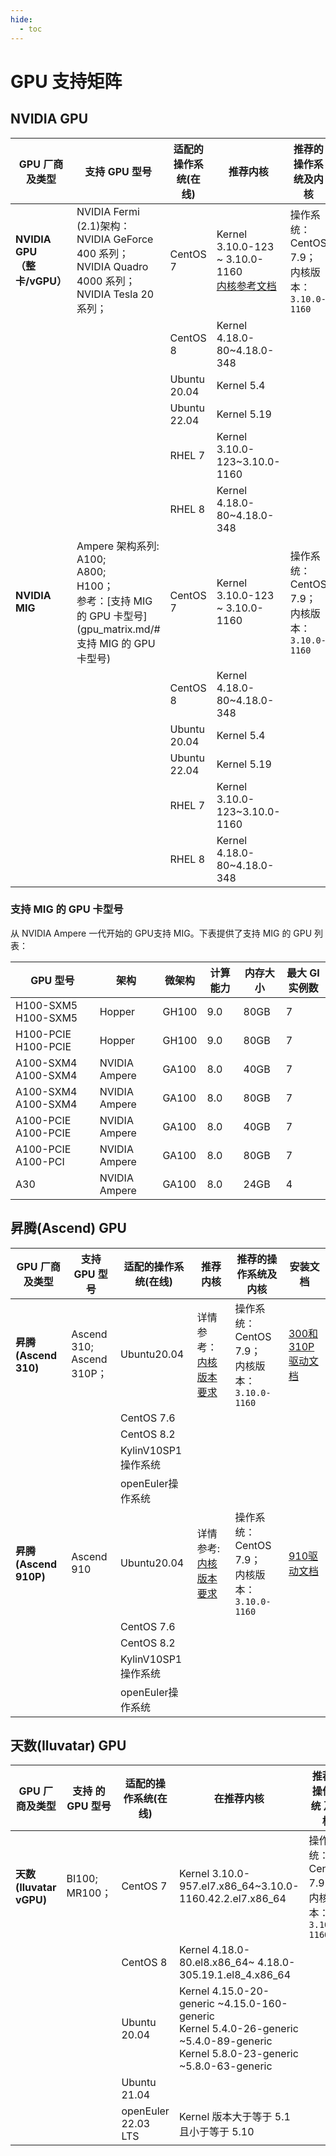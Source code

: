 ```yaml
---
hide:
  - toc
---
```


# GPU 支持矩阵

## NVIDIA GPU

| GPU 厂商及类型                    | 支持 GPU 型号                                                | 适配的操作系统(在线) | 推荐内核                                                     | 推荐的操作系统及内核                                 | 安装文档                                                     |
| --------------------------------- | ------------------------------------------------------------ | -------------------- | ------------------------------------------------------------ | ---------------------------------------------------- | ------------------------------------------------------------ |
| **NVIDIA GPU<br />（整卡/vGPU）** | NVIDIA Fermi (2.1)架构：<br />NVIDIA GeForce 400 系列；<br />NVIDIA Quadro 4000 系列；<br />NVIDIA Tesla 20 系列； | CentOS 7             | Kernel 3.10.0-123 ~ 3.10.0-1160<br />[内核参考文档](https://docs.nvidia.com/grid/15.0/product-support-matrix/index.html#abstract__ubuntu) | 操作系统： CentOS 7.9；<br />内核版本：`3.10.0-1160` | [GPU Operator   离线安装](install_nvidia_driver_of_operator.md) |
|                                   |                                                              | CentOS 8             | Kernel 4.18.0-80~4.18.0-348                                  |                                                      |                                                              |
|                                   |                                                              | Ubuntu 20.04         | Kernel 5.4                                                   |                                                      |                                                              |
|                                   |                                                              | Ubuntu 22.04         | Kernel 5.19                                                  |                                                      |                                                              |
|                                   |                                                              | RHEL 7               | Kernel 3.10.0-123~3.10.0-1160                                |                                                      |                                                              |
|                                   |                                                              | RHEL 8               | Kernel 4.18.0-80~4.18.0-348                                  |                                                      |                                                              |
| **NVIDIA MIG**                    | Ampere 架构系列:<br />A100;<br />A800;<br />H100；<br /> 参考：[支持 MIG 的 GPU 卡型号](gpu_matrix.md/#支持 MIG 的 GPU 卡型号) | CentOS 7             | Kernel 3.10.0-123 ~ 3.10.0-1160                              | 操作系统： CentOS 7.9；<br />内核版本：`3.10.0-1160` | [GPU Operator 离线安装](nvidia/install_nvidia_driver_of_operator.md) |
|                                   |                                                              | CentOS 8             | Kernel 4.18.0-80~4.18.0-348                                  |                                                      |                                                              |
|                                   |                                                              | Ubuntu 20.04         | Kernel 5.4                                                   |                                                      |                                                              |
|                                   |                                                              | Ubuntu 22.04         | Kernel 5.19                                                  |                                                      |                                                              |
|                                   |                                                              | RHEL 7               | Kernel 3.10.0-123~3.10.0-1160                                |                                                      |                                                              |
|                                   |                                                              | RHEL 8               | Kernel 4.18.0-80~4.18.0-348                                  |                                                      |                                                              |

### 支持 MIG 的 GPU 卡型号

从 NVIDIA Ampere 一代开始的 GPU支持 MIG。下表提供了支持 MIG 的 GPU 列表：

| GPU 型号            | **架构**      | **微架构** | **计算能力** | **内存大小** | **最大 GI 实例数** |
| ------------------- | ------------- | ---------- | ------------ | ------------ | ------------------ |
| H100-SXM5 H100-SXM5 | Hopper        | GH100      | 9.0          | 80GB         | 7                  |
| H100-PCIE H100-PCIE | Hopper        | GH100      | 9.0          | 80GB         | 7                  |
| A100-SXM4 A100-SXM4 | NVIDIA Ampere | GA100      | 8.0          | 40GB         | 7                  |
| A100-SXM4 A100-SXM4 | NVIDIA Ampere | GA100      | 8.0          | 80GB         | 7                  |
| A100-PCIE A100-PCIE | NVIDIA Ampere | GA100      | 8.0          | 40GB         | 7                  |
| A100-PCIE A100-PCI  | NVIDIA Ampere | GA100      | 8.0          | 80GB         | 7                  |
| A30                 | NVIDIA Ampere | GA100      | 8.0          | 24GB         | 4                  |



## 昇腾(Ascend) GPU 

| GPU 厂商及类型        | 支持 GPU 型号                  | 适配的操作系统(在线) | 推荐内核                                                     | 推荐的操作系统及内核                                 | 安装文档                                                     |
| --------------------- | ------------------------------ | -------------------- | ------------------------------------------------------------ | ---------------------------------------------------- | ------------------------------------------------------------ |
| **昇腾(Ascend 310)**  | Ascend 310;<br />Ascend 310P； | Ubuntu20.04          | 详情参考：[内核版本要求](https://www.hiascend.com/document/detail/zh/quick-installation/22.0.0/quickinstg/800_3010/quickinstg_800_3010_x86_0005.html) | 操作系统： CentOS 7.9；<br />内核版本：`3.10.0-1160` | [300和310P驱动文档](https://www.hiascend.com/document/detail/zh/quick-installation/22.0.0/quickinstg/800_3010/quickinstg_800_3010_x86_0041.html) |
|                       |                                | CentOS 7.6           |                                                              |                                                      |                                                              |
|                       |                                | CentOS 8.2           |                                                              |                                                      |                                                              |
|                       |                                | KylinV10SP1 操作系统 |                                                              |                                                      |                                                              |
|                       |                                | openEuler操作系统    |                                                              |                                                      |                                                              |
| **昇腾(Ascend 910P)** | Ascend 910                     | Ubuntu20.04          | 详情参考:[ 内核版本要求](https://www.hiascend.com/document/detail/zh/quick-installation/22.0.0/quickinstg/800_9010/quickinstg_800_9010_x86_0005.html) | 操作系统： CentOS 7.9；<br />内核版本：`3.10.0-1160` | [910驱动文档](https://www.hiascend.com/document/detail/zh/quick-installation/22.0.0/quickinstg/800_9010/quickinstg_800_9010_x86_0049.html) |
|                       |                                | CentOS 7.6           |                                                              |                                                      |                                                              |
|                       |                                | CentOS 8.2           |                                                              |                                                      |                                                              |
|                       |                                | KylinV10SP1 操作系统 |                                                              |                                                      |                                                              |
|                       |                                | openEuler操作系统    |                                                              |                                                      |                                                              |

## 天数(Iluvatar) GPU

| GPU 厂商及类型          | 支持 的 GPU 型号    | 适配的操作系统(在线) | 在推荐内核                                                   | 推荐的操作系统 及内核                                | 安装文档 |
| ----------------------- | ------------------- | -------------------- | ------------------------------------------------------------ | ---------------------------------------------------- | -------- |
| **天数(Iluvatar vGPU)** | BI100;<br />MR100； | CentOS 7             | Kernel 3.10.0-957.el7.x86_64~3.10.0-1160.42.2.el7.x86_64     | 操作系统： CentOS 7.9；<br />内核版本：`3.10.0-1160` | 补充中   |
|                         |                     | CentOS 8             | Kernel 4.18.0-80.el8.x86_64~ 4.18.0-305.19.1.el8_4.x86_64    |                                                      |          |
|                         |                     | Ubuntu 20.04         | Kernel 4.15.0-20-generic ~4.15.0-160-generic<br />Kernel 5.4.0-26-generic ~5.4.0-89-generic<br /> Kernel 5.8.0-23-generic ~5.8.0-63-generic<br /> |                                                      |          |
|                         |                     | Ubuntu 21.04         |                                                              |                                                      |          |
|                         |                     | openEuler 22.03 LTS  | Kernel 版本⼤于等于 5.1 且⼩于等于 5.10                      |                                                      |          |
